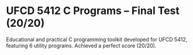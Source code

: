 # UFCD 5412 C Programs – Final Test (20/20)
Educational and practical C programming toolkit developed for UFCD 5412, featuring 6 utility programs. Achieved a perfect score (20/20).
